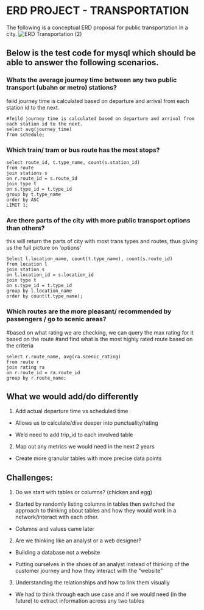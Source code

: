 # ERD PROJECT - TRANSPORTATION 
The following is a conceptual ERD proposal for public transportation in a city. 
![ERD Transportation (2)](https://user-images.githubusercontent.com/88034001/140499170-225901b8-e741-4391-b53e-27af49589fbc.jpeg)
## Below is the test code for mysql which should be able to answer the following scenarios. 
### Whats the average journey time between any two public transport (ubahn or metro) stations?
feild journey time is calculated based on departure and arrival from each station id to the next.

```{mysql}
#feild journey time is calculated based on departure and arrival from each station id to the next.
select avg(journey_time)
from schedule;
```

### Which train/ tram or bus route has the most stops?
```{mysql}
select route_id, t.type_name, count(s.station_id)
from route
join stations s
on r.route_id = s.route_id
join type t
on s.type_id = t.type_id
group by t.type_name
order by ASC
LIMIT 1; 
```
### Are there parts of the city with more public transport options than others?
this will return the parts of city with most trans types and routes, thus giving us the full picture on 'options'

```{mysql}
Select l.location_name, count(t.type_name), count(s.route_id)
from location l
join station s
on l.location_id = s.location_id
join type t
on s.type_id = t.type_id
group by l.location_name
order by count(t.type_name);
```

### Which routes are the more pleasant/ recommended by passengers / go to scenic areas?
#based on what rating we are checking, we can query the max rating for it based on the route
#and find what is the most highly rated route based on the criteria
```{mysql} 
select r.route_name, avg(ra.scenic_rating)
from route r
join rating ra
on r.route_id = ra.route_id
group by r.route_name;
```
## What we would add/do differently
1. Add actual departure time vs scheduled time

  - Allows us to calculate/dive deeper into punctuality/rating 
  
  - We’d need to add trip_id to each involved table
 
2. Map out any metrics we would need in the next 2 years
  - Create more granular tables with more precise data points
 
## Challenges: 
1. Do we start with tables or columns? (chicken and egg)

  - Started by randomly listing columns in tables then switched the approach to thinking about tables and how they would work in a network/interact with each other. 
  
  - Columns and values came later
 
2. Are we thinking like an analyst or a web designer? 

  - Building a database not a website
  
  - Putting ourselves in the shoes of an analyst instead of thinking of the customer journey and how they interact with the “website”
 
3. Understanding the relationships and how to link them visually

  - We had to think through each use case and if we would need (in the future) to extract information across any two tables
